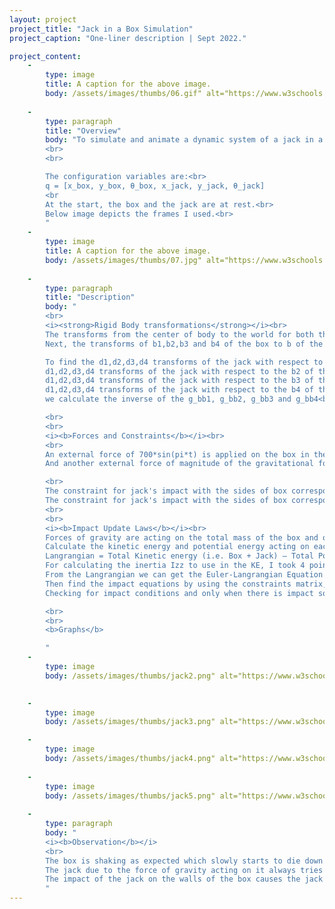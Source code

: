 ```yaml
---
layout: project
project_title: "Jack in a Box Simulation"
project_caption: "One-liner description | Sept 2022."

project_content:
    - 
        type: image
        title: A caption for the above image.
        body: /assets/images/thumbs/06.gif" alt="https://www.w3schools.com/bootstrap4/paris.jpg
    
    -
        type: paragraph
        title: "Overview"
        body: "To simulate and animate a dynamic system of a jack in a box when the box is shaken. We are considering a side view in 2-D.
        <br>
        <br>

        The configuration variables are:<br>
        q = [x_box, y_box, θ_box, x_jack, y_jack, θ_jack]
        <br
        At the start, the box and the jack are at rest.<br>
        Below image depicts the frames I used.<br>
        "
    -
        type: image
        title: A caption for the above image.
        body: /assets/images/thumbs/07.jpg" alt="https://www.w3schools.com/bootstrap4/paris.jpg
    
    -
        type: paragraph
        title: "Description"
        body: "
        <br>
        <i><strong>Rigid Body transformations</strong></i><br>
        The transforms from the center of body to the world for both the box and the jack are found.<br>
        Next, the transforms of b1,b2,b3 and b4 of the box to b of the box; the transforms from d1, d2,d3,d4 of the jack to d of the jack.<br>

        To find the d1,d2,d3,d4 transforms of the jack with respect to the b1 of the box;<br>
        d1,d2,d3,d4 transforms of the jack with respect to the b2 of the box;<br>
        d1,d2,d3,d4 transforms of the jack with respect to the b3 of the box<br>
        d1,d2,d3,d4 transforms of the jack with respect to the b4 of the box<br>
        we calculate the inverse of the g_bb1, g_bb2, g_bb3 and g_bb4<br>

        <br>
        <br>
        <i><b>Forces and Constraints</b></i><br>
        <br>
        An external force of 700*sin(pi*t) is applied on the box in the x direction. A sinusoidal type of force provides a back and forth shaking motion. 700 is the amplitude and pi*t is the period; frequency=2pi/period.<br>
        And another external force of magnitude of the gravitational force acting on the box (Total mass of box*gravity*height of the box from its center of mass with respect to the world frame) is applied in the opposite direction of that gravitational force to prevent the Box from falling down and going outside the scene.<br>

        <br>
        The constraint for jack's impact with the sides of box corresponding to the b1 and b3 frame is the x-axis. <br>
        The constraint for jack's impact with the sides of box corresponding to the b2 and b4 frame is the y-axis. <br>
        <br>
        <br>
        <i><b>Impact Update Laws</b></i><br>
        Forces of gravity are acting on the total mass of the box and on the total mass of the jack. <br>
        Calculate the kinetic energy and potential energy acting on each<br>
        Langrangian = Total Kinetic energy (i.e. Box + Jack) – Total Potential energy ( i.e. Box + Jack) <br>
        For calculating the inertia Izz to use in the KE, I took 4 point masses at the corners for each, the box and the jack.<br>
        From the Langrangian we can get the Euler-Langrangian Equation and then a Euler-Langrange matrix equation where we have one side as the previous Euler Langrangian terms and the other side as the Force matrix in the q configuration.<br>
        Then find the impact equations by using the constraints matrix, substituting values in the tau plus (after impact)<br>
        Checking for impact conditions and only when there is impact solving for them.<br>

        <br>
        <br>
        <b>Graphs</b>

        "
    -
        type: image
        body: /assets/images/thumbs/jack2.png" alt="https://www.w3schools.com/bootstrap4/paris.jpg
        

    -
        type: image
        body: /assets/images/thumbs/jack3.png" alt="https://www.w3schools.com/bootstrap4/paris.jpg

    -
        type: image
        body: /assets/images/thumbs/jack4.png" alt="https://www.w3schools.com/bootstrap4/paris.jpg
        
    -
        type: image
        body: /assets/images/thumbs/jack5.png" alt="https://www.w3schools.com/bootstrap4/paris.jpg
        
    -
        type: paragraph
        body: "
        <i><b>Observation</b></i>
        <br>
        The box is shaking as expected which slowly starts to die down until the impact from the jack adds a torque to the box. The box’s height is maintained to an extent and not changing much with respect to its center of mass to the world frame and it does not fall out of the scene.<br>
        The jack due to the force of gravity acting on it always tries to fall down while staying inside the box.<br>
        The impact of the jack on the walls of the box causes the jack itself to rotate as well as bounce from one wall to another.<br>
        "
---
```


